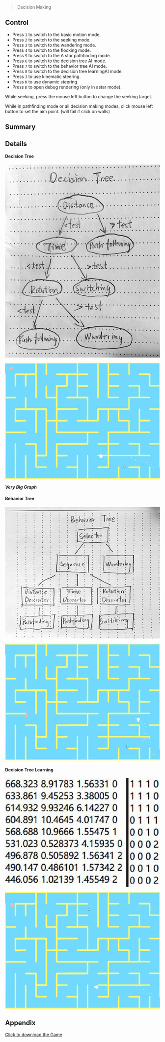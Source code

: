 > Decision Making

## Control

* Press `1` to switch to the basic motion mode.
* Press `2` to switch to the seeking mode.
* Press `3` to switch to the wandering mode.
* Press `4` to switch to the flocking mode.
* Press `5` to switch to the A star pathfinding mode.
* Press `6` to switch to the decision tree AI mode.
* Press `7` to switch to the behavior tree AI mode. 
* Press `8` to switch to the decision tree learningAI mode.
* Press `J` to use kinematic steering.
* Press `K` to use dynamic steering.  
* Press `D` to open debug rendering (only in astar mode). 

While seeking, press the mouse left button to change the seeking target.

While in pathfinding mode or all decision making modes, click mouse left button to set the aim point. (will fail if click on walls)

## Summary



## Details

#### Decision Tree

![](/img/in-post/ai-write-up-03/4.jpg)

![](/img/in-post/ai-write-up-03/1.gif)

***Very Big Graph***


#### Behavior Tree

![](/img/in-post/ai-write-up-03/3.jpg)

![](/img/in-post/ai-write-up-03/2.gif)


#### Decision Tree Learning

![](/img/in-post/ai-write-up-03/5.JPG)

![](/img/in-post/ai-write-up-03/3.gif)









## Appendix

[Click to download the Game](/assets/AIAssignment.zip)
